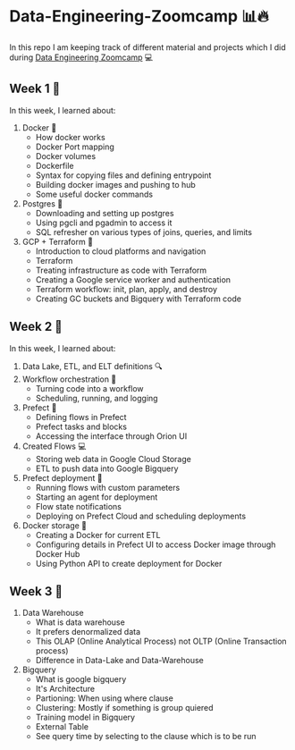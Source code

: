# Data-Engineering-Zoomcamp 📊🔥
In this repo I am keeping track of different material and projects which I did during [Data Engineering Zoomcamp](https://github.com/DataTalksClub/data-engineering-zoomcamp) 💻

## Week 1 📅
In this week, I learned about:
1. Docker 🐋
   - How docker works 
   - Docker Port mapping 
   - Docker volumes 
   - Dockerfile 
   - Syntax for copying files and defining entrypoint 
   - Building docker images and pushing to hub
   - Some useful docker commands
2. Postgres 💾
   - Downloading and setting up postgres
   - Using pgcli and pgadmin to access it
   - SQL refresher on various types of joins, queries, and limits
3. GCP + Terraform 🌌
   - Introduction to cloud platforms and navigation
   - Terraform 
   - Treating infrastructure as code with Terraform
   - Creating a Google service worker and authentication
   - Terraform workflow: init, plan, apply, and destroy
   - Creating GC buckets and Bigquery with Terraform code

## Week 2 📅
In this week, I learned about:
1. Data Lake, ETL, and ELT definitions 🔍
2. Workflow orchestration 🎵
   - Turning code into a workflow
   - Scheduling, running, and logging 
3. Prefect 🤖
   - Defining flows in Prefect
   - Prefect tasks and blocks
   - Accessing the interface through Orion UI
4. Created Flows 💻
   - Storing web data in Google Cloud Storage
   - ETL to push data into Google Bigquery 
5. Prefect deployment 🚀
   - Running flows with custom parameters
   - Starting an agent for deployment
   - Flow state notifications
   - Deploying on Prefect Cloud and scheduling deployments
6. Docker storage 🐳
   - Creating a Docker for current ETL
   - Configuring details in Prefect UI to access Docker image through Docker Hub
   - Using Python API to create deployment for Docker

## Week 3 📅
1. Data Warehouse
   - What is data warehouse 
   - It prefers denormalized data
   - This OLAP (Online Analytical Process) not OLTP (Online Transaction process)
   - Difference in Data-Lake and Data-Warehouse
2. Bigquery 
   - What is google bigquery 
   - It's Architecture 
   - Partioning: When using where clause
   - Clustering: Mostly if something is group quiered 
   - Training model in Bigquery 
   - External Table 
   - See query time by selecting to the clause which is to be run 